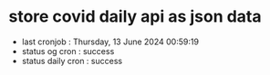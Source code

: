 # store covid daily api as json data

- last cronjob : Thursday, 13 June 2024 00:59:19
- status og cron : success
- status daily cron : success
      
      